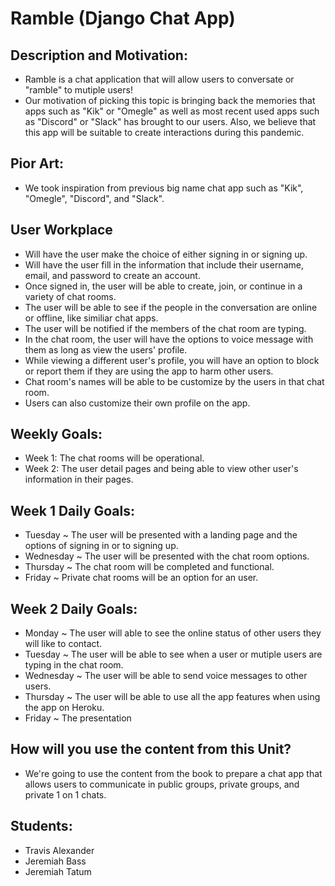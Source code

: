 # Ramble (Django Chat App)

## Description and Motivation:
- Ramble is a chat application that will allow users to conversate or "ramble" to mutiple users!
- Our motivation of picking this topic is bringing back the memories that apps such as "Kik" or "Omegle" as well as most recent used apps such as "Discord" or "Slack" has brought to our users. Also, we believe that this app will be suitable to create interactions during this pandemic.

## Pior Art: 
- We took inspiration from previous big name chat app such as "Kik", "Omegle", "Discord", and "Slack". 

## User Workplace 
- Will have the user make the choice of either signing in or signing up.
- Will have the user fill in the information that include their username, email, and password to create an account.
- Once signed in, the user will be able to create, join, or continue in a variety of chat rooms.
- The user will be able to see if the people in the conversation are online or offline, like similiar chat apps.
- The user will be notified if the members of the chat room are typing. 
- In the chat room, the user will have the options to voice message with them as long as view the users' profile.
- While viewing a different user's profile, you will have an option to block or report them if they are using the app to harm other users.
- Chat room's names will be able to be customize by the users in that chat room.
- Users can also customize their own profile on the app.

## Weekly Goals:
- Week 1: The chat rooms will be operational. 
- Week 2: The user detail pages and being able to view other user's information in their pages.

## Week 1 Daily Goals:
- Tuesday ~ The user will be presented with a landing page and the options of signing in or to signing up. 
- Wednesday ~ The user will be presented with the chat room options.
- Thursday ~ The chat room will be completed and functional.
- Friday ~ Private chat rooms will be an option for an user.

## Week 2 Daily Goals:
- Monday ~ The user will able to see the online status of other users they will like to contact.
- Tuesday ~ The user will be able to see when a user or mutiple users are typing in the chat room.
- Wednesday ~ The user will be able to send voice messages to other users. 
- Thursday ~ The user will be able to use all the app features when using the app on Heroku.
- Friday ~ The presentation


## How will you use the content from this Unit?

- We're going to use the content from the book to prepare a chat app that allows users to communicate in public groups, private groups, and private 1 on 1 chats. 

## Students:
- Travis Alexander
- Jeremiah Bass
- Jeremiah Tatum